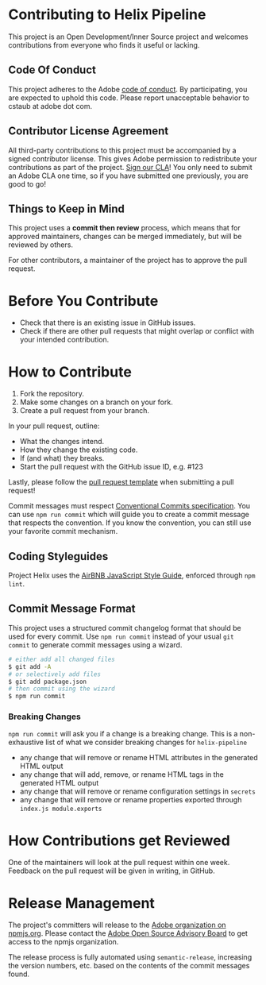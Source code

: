 # Contributing to Helix Pipeline

This project is an Open Development/Inner Source project and welcomes contributions from everyone who finds it useful or lacking.

## Code Of Conduct

This project adheres to the Adobe [code of conduct](CODE_OF_CONDUCT.md). By participating, you are expected to uphold this code. Please report unacceptable behavior to cstaub at adobe dot com.

## Contributor License Agreement

All third-party contributions to this project must be accompanied by a signed contributor license. This gives Adobe permission to redistribute your contributions as part of the project. [Sign our CLA](http://opensource.adobe.com/cla.html)! You only need to submit an Adobe CLA one time, so if you have submitted one previously, you are good to go!

## Things to Keep in Mind

This project uses a **commit then review** process, which means that for approved maintainers, changes can be merged immediately, but will be reviewed by others.

For other contributors, a maintainer of the project has to approve the pull request.

# Before You Contribute

* Check that there is an existing issue in GitHub issues.
* Check if there are other pull requests that might overlap or conflict with your intended contribution.

# How to Contribute

1. Fork the repository.
2. Make some changes on a branch on your fork.
3. Create a pull request from your branch.

In your pull request, outline:

* What the changes intend.
* How they change the existing code.
* If (and what) they breaks.
* Start the pull request with the GitHub issue ID, e.g. #123

Lastly, please follow the [pull request template](PULL_REQUEST_TEMPLATE.md) when submitting a pull request!

Commit messages must respect [Conventional Commits specification](https://www.conventionalcommits.org/en/v1.0.0-beta.3/). You can use `npm run commit` which will guide you to create a commit message that respects the convention. If you know the convention, you can still use your favorite commit mechanism.

## Coding Styleguides

Project Helix uses the [AirBNB JavaScript Style Guide](https://github.com/airbnb/javascript), enforced through `npm lint`.

## Commit Message Format

This project uses a structured commit changelog format that should be used for every commit. Use `npm run commit` instead of your usual `git commit` to generate commit messages using a wizard.

```bash
# either add all changed files
$ git add -A
# or selectively add files
$ git add package.json
# then commit using the wizard
$ npm run commit
```

### Breaking Changes

`npm run commit` will ask you if a change is a breaking change. This is a non-exhaustive list of what we consider breaking changes for `helix-pipeline`

* any change that will remove or rename HTML attributes in the generated HTML output
* any change that will add, remove, or rename HTML tags in the generated HTML output
* any change that will remove or rename configuration settings in `secrets`
* any change that will remove or rename properties exported through `index.js module.exports`

# How Contributions get Reviewed

One of the maintainers will look at the pull request within one week. Feedback on the pull request will be given in writing, in GitHub.

# Release Management

The project's committers will release to the [Adobe organization on npmjs.org](https://www.npmjs.com/org/adobe).
Please contact the [Adobe Open Source Advisory Board](https://git.corp.adobe.com/OpenSourceAdvisoryBoard/discuss/issues) to get access to the npmjs organization.

The release process is fully automated using `semantic-release`, increasing the version numbers, etc. based on the contents of the commit messages found.
